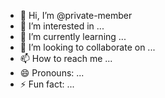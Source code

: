 - 👋 Hi, I’m @private-member
- 👀 I’m interested in ...
- 🌱 I’m currently learning ...
- 💞️ I’m looking to collaborate on ...
- 📫 How to reach me ...
- 😄 Pronouns: ...
- ⚡ Fun fact: ...

<!---
private-member/private-member is a ✨ special ✨ repository because its `README.md` (this file) appears on your GitHub profile.
You can click the Preview link to take a look at your changes.
--->
